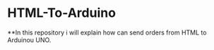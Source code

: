 # HTML-To-Arduino
**In this repository i will explain how can send orders from HTML to Arduinou UNO.





